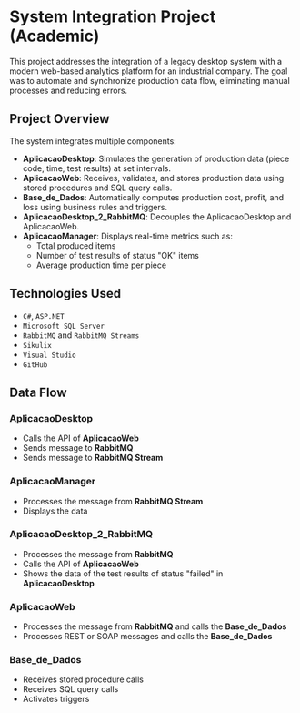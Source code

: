 # System Integration Project (Academic)

This project addresses the integration of a legacy desktop system with a modern web-based analytics platform for an industrial company. The goal was to automate and synchronize production data flow, eliminating manual processes and reducing errors.

## Project Overview

The system integrates multiple components:

- **AplicacaoDesktop**: Simulates the generation of production data (piece code, time, test results) at set intervals.
- **AplicacaoWeb**: Receives, validates, and stores production data using stored procedures and SQL query calls.
- **Base_de_Dados**: Automatically computes production cost, profit, and loss using business rules and triggers.
- **AplicacaoDesktop_2_RabbitMQ**: Decouples the AplicacaoDesktop and AplicacaoWeb.
- **AplicacaoManager**: Displays real-time metrics such as:
  - Total produced items
  - Number of test results of status "OK" items
  - Average production time per piece

## Technologies Used

- `C#`, `ASP.NET`
- `Microsoft SQL Server`
- `RabbitMQ` and `RabbitMQ Streams`
- `Sikulix`
- `Visual Studio`
- `GitHub`

## Data Flow

### AplicacaoDesktop
- Calls the API of **AplicacaoWeb**
- Sends message to **RabbitMQ**
- Sends message to **RabbitMQ Stream**

### AplicacaoManager
- Processes the message from **RabbitMQ Stream**
- Displays the data

### AplicacaoDesktop_2_RabbitMQ
- Processes the message from **RabbitMQ**
- Calls the API of **AplicacaoWeb**
- Shows the data of the test results of status "failed" in **AplicacaoDesktop**

### AplicacaoWeb
- Processes the message from **RabbitMQ** and calls the **Base_de_Dados**
- Processes REST or SOAP messages and calls the **Base_de_Dados**

### Base_de_Dados
- Receives stored procedure calls
- Receives SQL query calls
- Activates triggers
